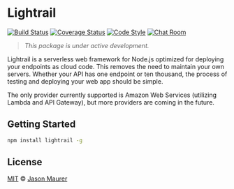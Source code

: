 # Lightrail

[![Build Status](https://travis-ci.org/jsonmaur/lightrail.svg?branch=master)](https://travis-ci.org/jsonmaur/lightrail)
[![Coverage Status](https://coveralls.io/repos/github/jsonmaur/lightrail/badge.svg?branch=master)](https://coveralls.io/github/jsonmaur/lightrail?branch=master)
[![Code Style](https://img.shields.io/badge/code%20style-standard-brightgreen.svg)](http://standardjs.com/)
[![Chat Room](https://badges.gitter.im/jsonmaur/lightrail.svg)](https://gitter.im/jsonmaur/lightrail?utm_source=badge&utm_medium=badge&utm_campaign=pr-badge&utm_content=badge)

> *This package is under active development.*

Lightrail is a serverless web framework for Node.js optimized for deploying your endpoints as cloud code. This removes the need to maintain your own servers. Whether your API has one endpoint or ten thousand, the process of testing and deploying your web app should be simple.

The only provider currently supported is Amazon Web Services (utilizing Lambda and API Gateway), but more providers are coming in the future.

## Getting Started

```bash
npm install lightrail -g
```

## License

[MIT](LICENSE) © [Jason Maurer](http://maur.co)
